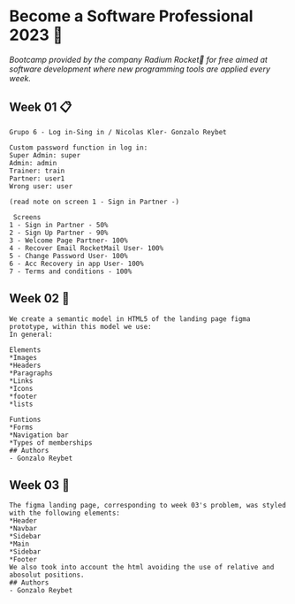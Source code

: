 # Become a Software Professional 2023 🚀

_Bootcamp provided by the company Radium Rocket🚀 for free aimed at software development where new programming tools are applied every week._

## Week 01 📋

```
Grupo 6 - Log in-Sing in / Nicolas Kler- Gonzalo Reybet 

Custom password function in log in:
Super Admin: super
Admin: admin
Trainer: train
Partner: user1
Wrong user: user

(read note on screen 1 - Sign in Partner -)

 Screens
1 - Sign in Partner - 50%
2 - Sign Up Partner - 90%
3 - Welcome Page Partner- 100%
4 - Recover Email RocketMail User- 100%
5 - Change Password User- 100%
6 - Acc Recovery in app User- 100%
7 - Terms and conditions - 100%
```
## Week 02 🔧

```
We create a semantic model in HTML5 of the landing page figma prototype, within this model we use:
In general:

Elements
*Images
*Headers
*Paragraphs
*Links
*Icons
*footer
*lists

Funtions
*Forms
*Navigation bar
*Types of memberships
## Authors
- Gonzalo Reybet
```

## Week 03 🚀

```
The figma landing page, corresponding to week 03's problem, was styled with the following elements:
*Header
*Navbar
*Sidebar
*Main
*Sidebar
*Footer
We also took into account the html avoiding the use of relative and abosolut positions.
## Authors
- Gonzalo Reybet
```
